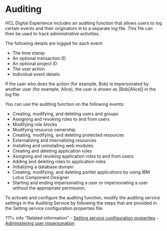 # Auditing

HCL Digital Experience includes an auditing function that allows users to log certain events and their originators in to a separate log file. This file can then be used to track administrative activities.

The following details are logged for each event:

-   The time stamp
-   An optional transaction ID
-   An optional project ID
-   The user action
-   Individual event details

If the user who does the action (for example, Bob) is impersonated by another user (for example, Alice), the user is shown as [Bob[Alice]] in the log file.

You can use the auditing function on the following events:

-   Creating, modifying, and deleting users and groups
-   Assigning and revoking roles to and from users
-   Modifying role blocks
-   Modifying resource ownership
-   Creating, modifying, and deleting protected resources
-   Externalizing and internalizing resources
-   Installing and uninstalling web modules
-   Creating and deleting application roles
-   Assigning and revoking application roles to and from users
-   Adding and deleting roles to application roles
-   Initializing a database domain
-   Creating, modifying, and deleting portlet applications by using IBM Lotus Component Designer
-   Starting and ending impersonating a user or impersonating a user without the appropriate permission.

To activate and configure the auditing function, modify the auditing service settings in the Auditing Service by following the steps that are provided in the Setting service configuration properties file.


???+ info "Related information" 
    -   [Setting service configuration properties](../../../deployment/manage/config_portal_behavior/service_config_properties/index.md)
    -   [Administering user impersonation](../../../deployment/manage/security/people/authorization/users_and_groups/impersonation/index.md)

